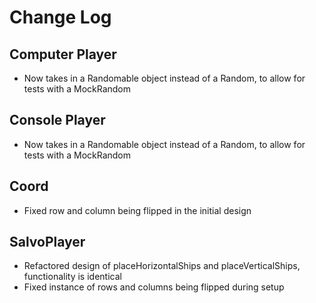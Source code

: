 # Change Log

## Computer Player

- Now takes in a Randomable object instead of a Random, to allow for tests with a MockRandom

## Console Player

- Now takes in a Randomable object instead of a Random, to allow for tests with a MockRandom

## Coord

- Fixed row and column being flipped in the initial design

## SalvoPlayer

- Refactored design of placeHorizontalShips and placeVerticalShips, functionality is identical
- Fixed instance of rows and columns being flipped during setup

